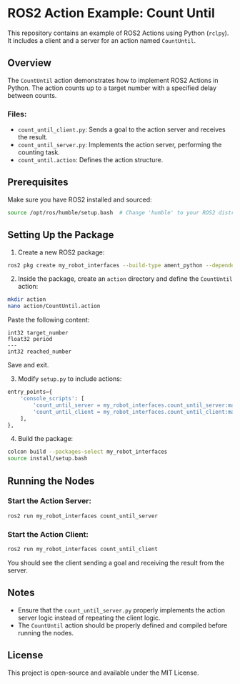# ROS2 Action Example: Count Until

This repository contains an example of ROS2 Actions using Python (`rclpy`). It includes a client and a server for an action named `CountUntil`.

## Overview

The `CountUntil` action demonstrates how to implement ROS2 Actions in Python. The action counts up to a target number with a specified delay between counts.

### Files:
- `count_until_client.py`: Sends a goal to the action server and receives the result.
- `count_until_server.py`: Implements the action server, performing the counting task.
- `count_until.action`: Defines the action structure.

## Prerequisites

Make sure you have ROS2 installed and sourced:
```bash
source /opt/ros/humble/setup.bash  # Change 'humble' to your ROS2 distro
```

## Setting Up the Package

1. Create a new ROS2 package:
```bash
ros2 pkg create my_robot_interfaces --build-type ament_python --dependencies rclpy action_msgs
```

2. Inside the package, create an `action` directory and define the `CountUntil` action:
```bash
mkdir action
nano action/CountUntil.action
```
Paste the following content:
```plaintext
int32 target_number
float32 period
---
int32 reached_number
```
Save and exit.

3. Modify `setup.py` to include actions:
```python
entry_points={
    'console_scripts': [
        'count_until_server = my_robot_interfaces.count_until_server:main',
        'count_until_client = my_robot_interfaces.count_until_client:main',
    ],
},
```

4. Build the package:
```bash
colcon build --packages-select my_robot_interfaces
source install/setup.bash
```

## Running the Nodes

### Start the Action Server:
```bash
ros2 run my_robot_interfaces count_until_server
```

### Start the Action Client:
```bash
ros2 run my_robot_interfaces count_until_client
```

You should see the client sending a goal and receiving the result from the server.

## Notes
- Ensure that the `count_until_server.py` properly implements the action server logic instead of repeating the client logic.
- The `CountUntil` action should be properly defined and compiled before running the nodes.

## License
This project is open-source and available under the MIT License.

